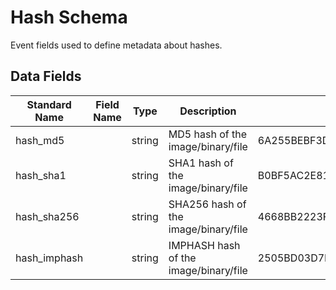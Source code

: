 # Hash Schema
Event fields used to define metadata about hashes.

## Data Fields
|Standard Name|Field Name|Type|Description|Sample Value|
|---|---|---|---|---|
|hash_md5||string|MD5 hash of the image/binary/file|6A255BEBF3DBCD13585538ED47DBAFD7|
|hash_sha1||string|SHA1 hash of the image/binary/file|B0BF5AC2E81BBF597FAD5F349FEEB32CAC449FA2|
|hash_sha256||string|SHA256 hash of the image/binary/file|4668BB2223FFB983A5F1273B9E3D9FA2C5CE4A0F1FB18CA5C1B285762020073C|
|hash_imphash||string|IMPHASH hash of the image/binary/file|2505BD03D7BD285E50CE89CEC02B333B|
